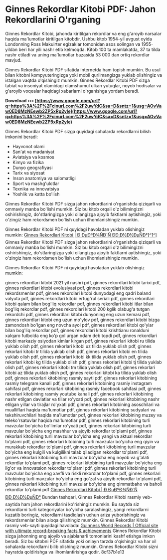 
 
# Ginnes Rekordlar Kitobi PDF: Jahon Rekordlarini O'rganing
 
Ginnes Rekordlar Kitobi, jahonda kiritilgan rekordlar va eng g'aroyib narsalar haqida ma'lumotlar kiritilgan kitobdir. Ushbu kitob 1954-yil avgust oyida Londonning Ross Makuirter egizaklar tomonidan asos solingan va 1955-yildan beri har yili nashr etib kelmoqda. Kitob 100 ta mamlakatda, 37 ta tilda nashr etiladi va uning ma'lumotlar bazasida 53 000 dan ortiq rekordlar mavjud.
 
Ginnes Rekordlar Kitobi PDF sifatida internetda ham topish mumkin. Bu usul bilan kitobni kompyuteringizga yoki mobil qurilmangizga yuklab olishingiz va istalgan vaqtda o'qishingiz mumkin. Ginnes Rekordlar Kitobi PDF sizga tabiat va insoniyat olamidagi olamshumul ulkan yutuqlar, noyob hodisalar va g'aroyib voqealar haqidagi xabarlarni o'rganishga yordam beradi.
 
**Download ••• [https://www.google.com/url?q=https%3A%2F%2Fcinurl.com%2F2uwYdC&sa=D&sntz=1&usg=AOvVaw0ED8MzNEewb2ZP5xRp2yIe](https://www.google.com/url?q=https%3A%2F%2Fcinurl.com%2F2uwYdC&sa=D&sntz=1&usg=AOvVaw0ED8MzNEewb2ZP5xRp2yIe)**


 
Ginnes Rekordlar Kitobi PDF sizga quyidagi sohalarda rekordlarni bilish imkonini beradi:
 
- Hayvonot olami
- San'at va madaniyat
- Aviatsiya va kosmos
- Kimyo va fizika
- Dunyo geografiyasi
- Tarix va siyosat
- Inson anatomiya va salomatligi
- Sport va mashg'ulotlar
- Texnika va innovatsiya
- Yoshlik va katta bo'lish

Ginnes Rekordlar Kitobi PDF sizga jahon rekordlarini o'rganishda qiziqarli va ommaviy manba bo'lishi mumkin. Siz bu kitob orqali o'z bilimingizni oshirishingiz, do'stlaringizga yoki oilangizga ajoyib faktlarni aytishingiz, yoki o'zingiz ham rekordsmen bo'lish uchun ilhomlanishingiz mumkin.
 
Ginnes Rekordlar Kitobi PDF ni quyidagi havoladan yuklab olishingiz mumkin:
 [Ginnes Rekordlari Kitobi | Ð ÐµÐºÐ¾ÑÐ´Ñ ÐÐ¸Ð½Ð½ÐµÑÐ°\[^1^\]](https://ginnes.uz/ru/node/85)  
Ginnes Rekordlar Kitobi PDF sizga jahon rekordlarini o'rganishda qiziqarli va ommaviy manba bo'lishi mumkin. Siz bu kitob orqali o'z bilimingizni oshirishingiz, do'stlaringizga yoki oilangizga ajoyib faktlarni aytishingiz, yoki o'zingiz ham rekordsmen bo'lish uchun ilhomlanishingiz mumkin.
 
Ginnes Rekordlar Kitobi PDF ni quyidagi havoladan yuklab olishingiz mumkin:
 
ginnes rekordlari kitobi 2021 yil nashri pdf,  ginnes rekordlari kitobi tarixi pdf,  ginnes rekordlari kitobi evolusiyasi pdf,  ginnes rekordlari kitobi rekordsmenlar pdf,  ginnes rekordlari kitobi dunyodagi eng qadri baland valyuta pdf,  ginnes rekordlari kitobi ertug'rul seriali pdf,  ginnes rekordlari kitobi qalam bilan bog'liq rekordlar pdf,  ginnes rekordlari kitobi itlar bilan bog'liq rekordlar pdf,  ginnes rekordlari kitobi 200 kglik olabug'a tutgan rekordchi pdf,  ginnes rekordlari kitobi dunyoning eng uzun kemasi pdf,  ginnes rekordlari kitobi eng uzun mo'ylov pdf,  ginnes rekordlari kitobi bizga zamondosh bo'lgan eng novcha ayol pdf,  ginnes rekordlari kitobi qo'ylar bilan bog'liq rekordlar pdf,  ginnes rekordlari kitobi krishtianu ronalduni xalqaro futbolda eng ko'p gol urgan odam deb topdi pdf,  ginnes rekordlari kitobi markaziy osiyodan kimlar kirgan pdf,  ginnes rekorlari kitobi ru tilida yuklab olish pdf,  ginnes rekorlari kitobi uz tilida yuklab olish pdf,  ginnes rekorlari kitobi tr tilida yuklab olish pdf,  ginnes rekorlari kitobi en tilida yuklab olish pdf,  ginnes rekorlari kitobi kk tilida yuklab olish pdf,  ginnes rekorlari kitobi kg tilida yuklab olish pdf,  ginnes rekorlari kitobi tj tilida yuklab olish pdf,  ginnes rekorlari kitobi tm tilida yuklab olish pdf,  ginnes rekorlari kitobi az tilida yuklab olish pdf,  ginnes rekorlari kitobi ka tilida yuklab olish pdf,  ginnes rekorlari kitobining rasmiy sayti pdf,  ginnes rekorlari kitobining rasmiy telegram kanali pdf,  ginnes rekorlari kitobining rasmiy instagram sahifasi pdf,  ginnes rekorlari kitobining rasmiy facebook sahifasi pdf,  ginnes rekorlari kitobining rasmiy youtube kanali pdf,  ginnes rekorlari kitobining nashr etilgan davlatlar va tillar ro'yxati pdf,  ginnes rekorlari kitobining nashr etilgan yillar va tirajlar ro'yxati pdf,  ginnes rekorlari kitobining asoschilari va mualliflari haqida ma'lumotlar pdf,  ginnes rekorlari kitobining sudyalari va tekshiruvchilari haqida ma'lumotlar pdf,  ginnes rekorlari kitobining muzey va teleko'rsatuvlar haqida ma'lumotlar pdf,  ginnes rekorlari kitobining turli mavzular bo'yicha bo'limlar ro'yxati pdf,  ginnes rekorlari kitobining turli mavzular bo'yicha eng mashhur va ajoyib rekordlar to'plami pdf,  ginnes rekorlari kitobining turli mavzular bo'yicha eng yangi va aktual rekordlar to'plami pdf,  ginnes rekorlari kitobining turli mavzular bo'yicha eng qiyin va murakkab rekordlar to'plami pdf,  ginnes rekorlari kitobining turli mavzular bo'yicha eng kulgili va kulgilikni talab qiladigan rekordlar to'plami pdf,  ginnes rekorlari kitobining turli mavzular bo'yicha eng noyob va g'alati rekordlar to'plami pdf,  ginnes rekorlari kitobining turli mavzular bo'yicha eng ilg'or va innovatsion rekordlar to'plami pdf,  ginnes rekorlari kitobining turli mavzular bo'yicha eng xavfli va riskli rekordlar to'plami pdf,  ginnes rekorlari kitobining turli mavzular bo'yicha eng go'zal va ajoyib rekordlar to'plami pdf,  ginnes rekorlari kitobining turli mavzular bo'yicha eng qimmatbaho va baholi rekordlar to'plami pdf
 [Ginnes Rekordlari Kitobi | Ð ÐµÐºÐ¾ÑÐ´Ñ ÐÐ¸Ð½Ð½ÐµÑÐ°](https://ginnes.uz/ru/node/85) 
Bundan tashqari, Ginnes Rekordlar Kitobi rasmiy veb-saytida ham jahon rekordlarini ko'rishingiz mumkin. Bu saytda siz rekordlarni turli kategoriyalar bo'yicha saralashingiz, yangi rekordlarni kuzatib boringiz, rekordlarni tasdiqlash uchun ariza yuborishingiz va rekordsmenlar bilan aloqa qilishingiz mumkin. Ginnes Rekordlar Kitobi rasmiy veb-sayti quyidagi havolada:
 [Guinness World Records | Official site with ultimate record-breaking facts & achievements](https://www.guinnessworldrecords.com/) 
Ginnes Rekordlar Kitobi sizga jahonning eng ajoyib va ajablanarli tomonlarini kashf etishga imkon beradi. Siz bu kitobni PDF sifatida yoki onlayn tarzda o'qishingiz va har xil sohalarda rekordlarni bilib olishingiz mumkin. Ginnes Rekordlar Kitobi sizni hayratda qoldirishga va ilhomlantirishga qodir.
 8cf37b1e13
 
